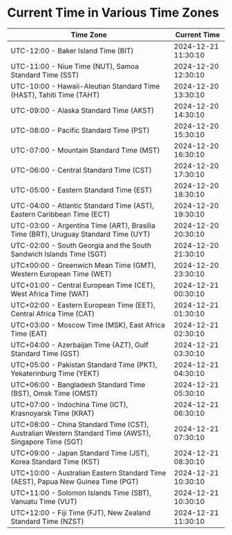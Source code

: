 # Current Time in Various Time Zones

| Time Zone | Current Time |
|-----------|--------------|
| UTC-12:00 - Baker Island Time (BIT) | 2024-12-21 11:30:10 |
| UTC-11:00 - Niue Time (NUT), Samoa Standard Time (SST) | 2024-12-20 12:30:10 |
| UTC-10:00 - Hawaii-Aleutian Standard Time (HAST), Tahiti Time (TAHT) | 2024-12-20 13:30:10 |
| UTC-09:00 - Alaska Standard Time (AKST) | 2024-12-20 14:30:10 |
| UTC-08:00 - Pacific Standard Time (PST) | 2024-12-20 15:30:10 |
| UTC-07:00 - Mountain Standard Time (MST) | 2024-12-20 16:30:10 |
| UTC-06:00 - Central Standard Time (CST) | 2024-12-20 17:30:10 |
| UTC-05:00 - Eastern Standard Time (EST) | 2024-12-20 18:30:10 |
| UTC-04:00 - Atlantic Standard Time (AST), Eastern Caribbean Time (ECT) | 2024-12-20 19:30:10 |
| UTC-03:00 - Argentina Time (ART), Brasília Time (BRT), Uruguay Standard Time (UYT) | 2024-12-20 20:30:10 |
| UTC-02:00 - South Georgia and the South Sandwich Islands Time (SGT) | 2024-12-20 21:30:10 |
| UTC±00:00 - Greenwich Mean Time (GMT), Western European Time (WET) | 2024-12-20 23:30:10 |
| UTC+01:00 - Central European Time (CET), West Africa Time (WAT) | 2024-12-21 00:30:10 |
| UTC+02:00 - Eastern European Time (EET), Central Africa Time (CAT) | 2024-12-21 01:30:10 |
| UTC+03:00 - Moscow Time (MSK), East Africa Time (EAT) | 2024-12-21 02:30:10 |
| UTC+04:00 - Azerbaijan Time (AZT), Gulf Standard Time (GST) | 2024-12-21 03:30:10 |
| UTC+05:00 - Pakistan Standard Time (PKT), Yekaterinburg Time (YEKT) | 2024-12-21 04:30:10 |
| UTC+06:00 - Bangladesh Standard Time (BST), Omsk Time (OMST) | 2024-12-21 05:30:10 |
| UTC+07:00 - Indochina Time (ICT), Krasnoyarsk Time (KRAT) | 2024-12-21 06:30:10 |
| UTC+08:00 - China Standard Time (CST), Australian Western Standard Time (AWST), Singapore Time (SGT) | 2024-12-21 07:30:10 |
| UTC+09:00 - Japan Standard Time (JST), Korea Standard Time (KST) | 2024-12-21 08:30:10 |
| UTC+10:00 - Australian Eastern Standard Time (AEST), Papua New Guinea Time (PGT) | 2024-12-21 10:30:10 |
| UTC+11:00 - Solomon Islands Time (SBT), Vanuatu Time (VUT) | 2024-12-21 10:30:10 |
| UTC+12:00 - Fiji Time (FJT), New Zealand Standard Time (NZST) | 2024-12-21 11:30:10 |
